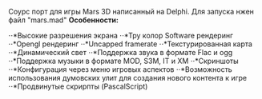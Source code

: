 Соурс порт для игры Mars 3D написанный на Delphi. Для запуска нжен файл "mars.mad"
**Особенности:**

⋅⋅*Высокие разрешения экрана
⋅⋅*Тру колор Software рендеринг
⋅⋅*Opengl рендеринг
⋅⋅*Uncapped framerate
⋅⋅*Текстурированная карта
⋅⋅*Динамический свет
⋅⋅*Поддержка звука в формате Flac и ogg 
⋅⋅*Поддержка музыки в формате MOD, S3M, IT и XM
⋅⋅*Скриншоты
⋅⋅*Конфигурация через меню игровых аспектов
⋅⋅*Возможность использования думовских улит для создания нового контента к игре
⋅⋅*Продвинутые скрирпты (PascalScript)
